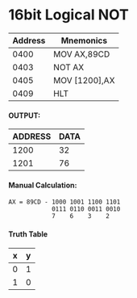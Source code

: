 # 16bit Logical NOT

| Address | Mnemonics |
|---------|-----------|
| 0400 | MOV AX,89CD|
| 0403 | NOT AX|
|0405|MOV [1200],AX|
0409 |HLT


#### OUTPUT:
| ADDRESS|DATA|
|---------|-----------|
1200 | 32
1201|76

#### Manual Calculation:

```
AX = 89CD - 1000 1001 1100 1101
            0111 0110 0011 0010
            7    6    3    2
```

#### Truth Table

| x | y |
|---|---|
0 | 1 |
1 | 0 |

